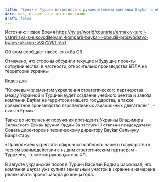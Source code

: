 ```yaml
---
title: "Ермак в Турции встретился с руководителями компании Baykar и обсудил производство БПЛА в Украине"
date: Sun, 02 Oct 2022 16:31:00 +0300
draft: false
---
```

Источник: Новое Время https://nv.ua/world/countries/ermak-v-turcii-vstretilsya-s-rukovoditelyami-kompanii-baykar-i-obsudil-proizvodstvo-bpla-v-ukraine-50273981.html


Об этом сообщает пресс-служба ОП.

Отмечено, что стороны обсудили текущие и будущие проекты сотрудничества, в частности, относительно производства БПЛА на территории Украины.

 Видео дня   

"Ключевым элементом укрепления стратегического партнерства между Украиной и Турцией будет создание учебного центра и завода компании Baykar на территории нашего государства, а также совместное производство перспективных авиационных двигателей" , - сказал Ермак.

Также во исполнение поручения президента Украины Владимира Зеленского Ермак вручил Орден За заслуги ІІІ степени председателю Совета директоров и техническому директору Baykar Сельчуку Байрактару.

«Продолжаем укреплять обороноспособность нашего государства в тесном взаимодействии с нашим стратегическим партнером – Турцией», – отметил руководитель ОП.

В августе украинский посол в Турции Василий Боднар рассказал, что компания Baykar уже купила земельный участок в Украине и намерена реализовать проект завода до конца года.
